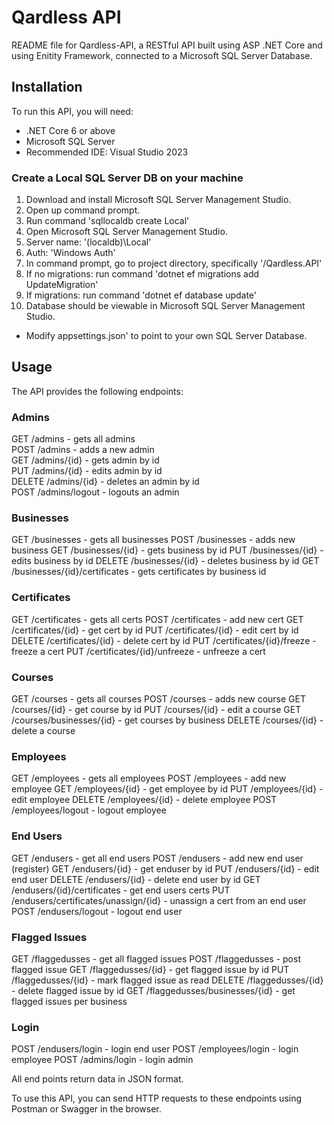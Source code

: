 # Qardless API 

README file for Qardless-API, a RESTful API built using ASP .NET Core and using Enitity Framework, connected to a Microsoft SQL Server Database. 

## Installation 

To run this API, you will need: 
* .NET Core 6 or above 
* Microsoft SQL Server  
* Recommended IDE: Visual Studio 2023 

### Create a Local SQL Server DB on your machine

1. Download and install Microsoft SQL Server Management Studio.
2. Open up command prompt.
3. Run command 'sqllocaldb create Local'
4. Open Microsoft SQL Server Management Studio. 
5. Server name: '(localdb)\Local'
6. Auth: 'Windows Auth' 
7. In command prompt, go to project directory, specifically '/Qardless.API'
8. If no migrations: run command 'dotnet ef migrations add UpdateMigration'
9. If migrations: run command 'dotnet ef database update'
10. Database should be viewable in Microsoft SQL Server Management Studio. 

* Modify appsettings.json' to point to your own SQL Server Database. 

## Usage 

The API provides the following endpoints: 

### Admins 
GET /admins - gets all admins <br />
POST /admins - adds a new admin <br />
GET /admins/{id} - gets admin by id <br />
PUT /admins/{id} - edits admin by id <br />
DELETE /admins/{id} - deletes an admin by id <br />
POST /admins/logout - logouts an admin <br />

### Businesses 
GET /businesses - gets all businesses
POST /businesses - adds new business 
GET /businesses/{id} - gets business by id
PUT /businesses/{id} - edits business by id
DELETE /businesses/{id} - deletes business by id
GET /businesses/{id}/certificates - gets certificates by business id

### Certificates 
GET /certificates - gets all certs
POST /certificates - add new cert
GET /certificates/{id} - get cert by id
PUT /certificates/{id} - edit cert by id
DELETE /certificates/{id} - delete cert by id
PUT /certificates/{id}/freeze - freeze a cert
PUT /certificates/{id}/unfreeze - unfreeze a cert

### Courses
GET /courses - gets all courses
POST /courses - adds new course
GET /courses/{id} - get course by id
PUT /courses/{id} - edit a course
GET /courses/businesses/{id} - get courses by business 
DELETE /courses/{id} - delete a course

### Employees 
GET /employees - gets all employees
POST /employees - add new employee
GET /employees/{id} - get employee by id
PUT /employees/{id} - edit employee
DELETE /employees/{id} - delete employee
POST /employees/logout - logout employee

### End Users
GET /endusers - get all end users
POST /endusers - add new end user (register)
GET /endusers/{id} - get enduser by id
PUT /endusers/{id} - edit end user
DELETE /endusers/{id} - delete end user by id
GET /endusers/{id}/certificates - get end users certs
PUT /endusers/certificates/unassign/{id} - unassign a cert from an end user
POST /endusers/logout - logout end user 

### Flagged Issues
GET /flaggedusses - get all flagged issues
POST /flaggedusses - post flagged issue
GET /flaggedusses/{id} - get flagged issue by id
PUT /flaggedusses/{id} - mark flagged issue as read
DELETE /flaggedusses/{id} - delete flagged issue by id
GET /flaggedusses/businesses/{id} - get flagged issues per business

### Login 
POST /endusers/login - login end user
POST /employees/login - login employee
POST /admins/login - login admin

All end points return data in JSON format. 

To use this API, you can send HTTP requests to these endpoints using Postman or Swagger in the browser. 

